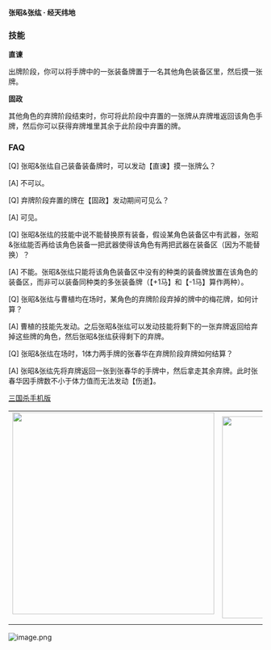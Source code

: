 
#### 张昭&张纮 · 经天纬地  

### 技能

**直谏**

出牌阶段，你可以将手牌中的一张装备牌置于一名其他角色装备区里，然后摸一张牌。

**固政**

其他角色的弃牌阶段结束时，你可将此阶段中弃置的一张牌从弃牌堆返回该角色手牌，然后你可以获得弃牌堆里其余于此阶段中弃置的牌。

### FAQ

[Q] 张昭&张纮自己装备装备牌时，可以发动【直谏】摸一张牌么？

[A] 不可以。



[Q] 弃牌阶段弃置的牌在【固政】发动期间可见么？

[A] 可见。



[Q] 张昭&张纮的技能中说不能替换原有装备，假设某角色装备区中有武器，张昭&张纮能否再给该角色装备一把武器使得该角色有两把武器在装备区（因为不能替换）？

[A] 不能。张昭&张纮只能将该角色装备区中没有的种类的装备牌放置在该角色的装备区，而非可以装备同种类的多张装备牌（【+1马】和【-1马】算作两种）。



[Q] 张昭&张纮与曹植均在场时，某角色的弃牌阶段弃掉的牌中的梅花牌，如何计算？

[A] 曹植的技能先发动。之后张昭&张纮可以发动技能将剩下的一张弃牌返回给弃掉这些牌的角色，然后张昭&张纮获得剩下的弃牌。



[Q] 张昭&张纮在场时，1体力两手牌的张春华在弃牌阶段弃牌如何结算？

[A] 张昭&张纮先将弃牌返回一张到张春华的手牌中，然后拿走其余弃牌。此时张春华因手牌数不小于体力值而无法发动【伤逝】。


 [三国杀手机版](https://apps.apple.com/cn/app/%E4%B8%89%E5%9B%BD%E6%9D%80%E9%97%AE%E9%A2%98%E7%AD%94%E7%96%91/id527602078)
    <div style="text-align: center"><table><tr>
    <td style="text-align: center">
<img src="https://is4-ssl.mzstatic.com/image/thumb/PurpleSource116/v4/1b/38/06/1b380673-fa07-7d70-76af-cc625e8e7894/97f20edf-1616-4b93-9e88-fbaebfe22faf_page-0.jpg/460x0w.webp" height="400">
</td>
<td style="text-align: center">
<img src="https://is5-ssl.mzstatic.com/image/thumb/PurpleSource126/v4/f6/ae/05/f6ae053d-def3-e9be-a991-74954202adad/7a500a3f-0dc0-4c7a-8287-6eed7e11d2b4_page-1.jpg/460x0w.webp" height="400">
</td>
<td style="text-align: center">
<img src="https://is2-ssl.mzstatic.com/image/thumb/PurpleSource126/v4/f3/38/97/f33897de-2a22-ec13-1832-60c35c10fe7c/7fbfdcd6-9f03-45ce-8dc1-bad59b0e5f5d_page-2.jpg/460x0w.webp" height="400">
</td>
<td style="text-align: center">
<img src="https://is2-ssl.mzstatic.com/image/thumb/PurpleSource116/v4/7c/bf/db/7cbfdbb7-8d99-a661-c3a7-bc4e3fdb840a/5e805d5e-b991-4341-bdf6-233a5dd8d703_page-3.jpg/460x0w.webp" height="400">
</td>
</tr>
</table>
</div>
    
 ![image.png](https://s2.loli.net/2022/01/10/Z85EF3hBpvU41oI.png)
